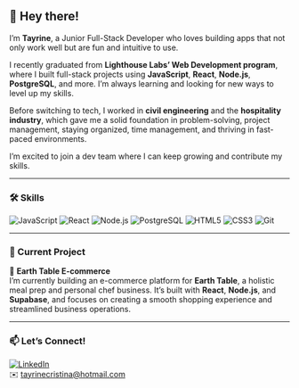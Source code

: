 ## 👋 Hey there!

I’m **Tayrine**, a Junior Full-Stack Developer who loves building apps that not only work well but are fun and intuitive to use.

I recently graduated from **Lighthouse Labs’ Web Development program**, where I built full-stack projects using **JavaScript**, **React**, **Node.js**, **PostgreSQL**, and more. 
I’m always learning and looking for new ways to level up my skills.

Before switching to tech, I worked in **civil engineering** and the **hospitality industry**, which gave me a solid foundation in problem-solving, project management, staying organized, time management, and thriving in fast-paced environments.

I’m excited to join a dev team where I can keep growing and contribute my skills.

---
### 🛠️ Skills

![JavaScript](https://img.shields.io/badge/JavaScript-F7DF1E?logo=javascript&logoColor=black)
![React](https://img.shields.io/badge/React-61DAFB?logo=react&logoColor=black)
![Node.js](https://img.shields.io/badge/Node.js-339933?logo=node.js&logoColor=white)
![PostgreSQL](https://img.shields.io/badge/PostgreSQL-4169E1?logo=postgresql&logoColor=white)
![HTML5](https://img.shields.io/badge/HTML5-E34F26?logo=html5&logoColor=white)
![CSS3](https://img.shields.io/badge/CSS3-1572B6?logo=css3&logoColor=white)
![Git](https://img.shields.io/badge/Git-F05032?logo=git&logoColor=white)

---

### 🚀 Current Project

🌿 **Earth Table E-commerce**  
I’m currently building an e-commerce platform for **Earth Table**, a holistic meal prep and personal chef business. It’s built with **React**, **Node.js**, and **Supabase**, and focuses on creating a smooth shopping experience and streamlined business operations.

---


### 📫 Let’s Connect!

[![LinkedIn](https://img.shields.io/badge/LinkedIn-0A66C2?logo=linkedin&logoColor=white)](https://www.linkedin.com/in/tayrine-soares/)  
✉️ [tayrinecristina@hotmail.com](mailto:tayrinecristina@hotmail.com)
